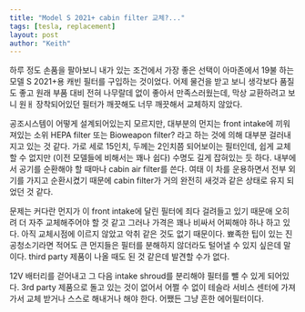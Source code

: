 ```yaml
---
title: "Model S 2021+ cabin filter 교체?..."
tags: [tesla, replacement]
layout: post
author: "Keith"
---
```


하루 정도 손품을 팔아보니 내가 있는 조건에서 가장 좋은 선택이 아마존에서 19불 하는 모델 S 2021+용 캐빈 필터를 구입하는 것이었다. 어제 물건을 받고 보니 생각보다 품질도 좋고 원래 부품 대비 전혀 나무랄데 없이 좋아서 만족스러웠는데, 막상 교환하려고 보니 원ㅐ 장착되어있던 필터가 깨끗해도 너무 깨끗해서 교체하지 않았다.

공조시스템이 어떻게 설계되어있는지 모르지만, 대부분의 먼지는 front intake에 끼워져있는 소위 HEPA filter 또는 Bioweapon filter? 라고 하는 것에 의해 대부분 걸러내지고 있는 것 같다. 가로 세로 15인치, 두께는 2인치쯤 되어보이는 필터인데, 쉽게 교체할 수 없지만 (이전 모델들에 비해서는 꽤나 쉽다) 수명도 길게 잡혀있는 듯 하다. 내부에서 공기를 순환해야 할 때마나 cabin air filter를 쓴다. 여태 이 차를 운용하면서 전부 외기를 가지고 순환시켰기 때문에 cabin filter가 거의 완전히 새것과 같은 상태로 유지 되었던 것 같다.

문제는 커다란 먼지가 이 front intake에 달린 필터에 죄다 걸려들고 있기 때문애 오히려 더 자주 교체해주어야 할 것 같고 그러나 가격은 꽤나 비싸서 어찌해야 하나 하고 있다. 아직 교체시점에 이르지 않았고 악취 같은 것도 없기 때문이다. 뾰족한 팁이 있는 진공청소기라면 적어도 큰 먼지들은 필터를 분해하지 않더라도 털어낼 수 있지 싶은데 말이다. third party 제품이 나올 때도 된 것 같은데 발견할 수가 없다. 

12V 배터리를 걷어내고 그 다음 intake shroud를 분리해야 필터를 뺄 수 있게 되어있다. 3rd party 제품으로 돌고 있는 것이 없어서 어쩔 수 없이 테슬라 서비스 센터에 가져가서 교체 받거나 스스로 해내거나 해야 한다. 어쨌든 그냥 흔한 에어필터이다. 